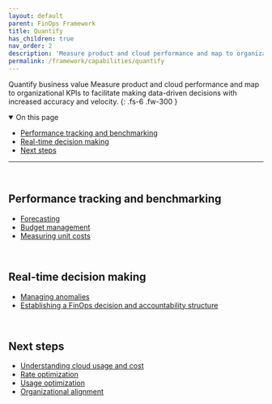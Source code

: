 ```yaml
---
layout: default
parent: FinOps Framework
title: Quantify
has_children: true
nav_order: 2
description: 'Measure product and cloud performance and map to organizational KPIs to facilitate making data-driven decisions with increased accuracy and velocity.'
permalink: /framework/capabilities/quantify
---
```


<span class="fs-9 d-block mb-4">Quantify business value</span>
Measure product and cloud performance and map to organizational KPIs to facilitate making data-driven decisions with increased accuracy and velocity.
{: .fs-6 .fw-300 }

<details open markdown="1">
   <summary class="fs-2 text-uppercase">On this page</summary>

- [Performance tracking and benchmarking](#performance-tracking-and-benchmarking)
- [Real-time decision making](#real-time-decision-making)
- [Next steps](#next-steps)

</details>

---

<br>

## Performance tracking and benchmarking

- [Forecasting](./quantify/forecasting.md)
- [Budget management](./quantify/budgeting.md)
- [Measuring unit costs](./quantify/unit-economics.md)

<br>

## Real-time decision making

- [Managing anomalies](./understand/anomalies.md)
- [Establishing a FinOps decision and accountability structure](./manage/structure.md)

<br>

## Next steps

- [Understanding cloud usage and cost](../understand/README.md)
- [Rate optimization](../optimize/README.md#rate-optimization)
- [Usage optimization](../optimize/README.md#usage-optimization)
- [Organizational alignment](../manage/README.md)

<br>
